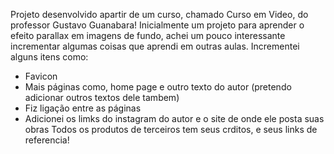 Projeto desenvolvido apartir de um curso, chamado Curso em Video, do professor Gustavo Guanabara!
Inicialmente um projeto para aprender o efeito parallax em imagens de fundo, achei um pouco interessante incrementar algumas coisas que aprendi em outras aulas.
Incrementei alguns itens como:
- Favicon
- Mais páginas como, home page e outro texto do autor (pretendo adicionar outros textos dele tambem)
- Fiz ligação entre as páginas
- Adicionei os limks do instagram do autor e o site de onde ele posta suas obras
Todos os produtos de terceiros tem seus crditos, e seus links de referencia!
